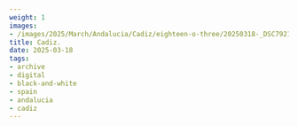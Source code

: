 ```yaml
---
weight: 1
images:
- /images/2025/March/Andalucia/Cadiz/eighteen-o-three/20250318-_DSC7921.jpg
title: Cadiz.
date: 2025-03-18
tags:
- archive
- digital
- black-and-white
- spain
- andalucia
- cadiz
---
```


